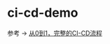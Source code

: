 # ci-cd-demo

参考 -> [从0到1，完整的CI-CD流程](https://github.com/MyHerux/daily-code/blob/master/Program/CI&CD/%E4%BB%8E0%E5%88%B01%EF%BC%8C%E5%AE%8C%E6%95%B4%E7%9A%84CI-CD%E6%B5%81%E7%A8%8B.md)
